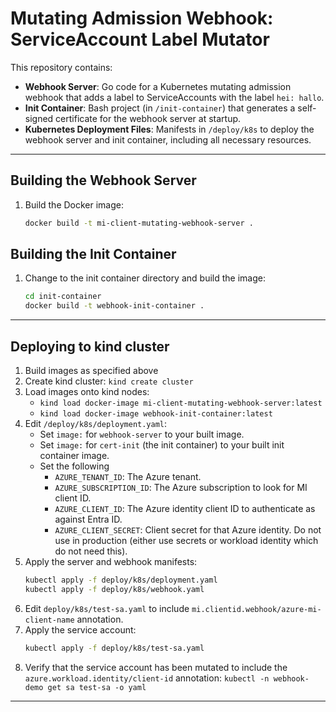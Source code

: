 # Mutating Admission Webhook: ServiceAccount Label Mutator

This repository contains:

- **Webhook Server**: Go code for a Kubernetes mutating admission webhook that adds a label to ServiceAccounts with the label `hei: hallo`.
- **Init Container**: Bash project (in `/init-container`) that generates a self-signed certificate for the webhook server at startup.
- **Kubernetes Deployment Files**: Manifests in `/deploy/k8s` to deploy the webhook server and init container, including all necessary resources.

---

## Building the Webhook Server

1. Build the Docker image:
   ```bash
   docker build -t mi-client-mutating-webhook-server .
   ```

## Building the Init Container

1. Change to the init container directory and build the image:
   ```bash
   cd init-container
   docker build -t webhook-init-container .
   ```

---

## Deploying to kind cluster

1. Build images as specified above
2. Create kind cluster: `kind create cluster`
3. Load images onto kind nodes:
   - `kind load docker-image mi-client-mutating-webhook-server:latest`
   - `kind load docker-image webhook-init-container:latest`
4. Edit `/deploy/k8s/deployment.yaml`:
   - Set `image:` for `webhook-server` to your built image.
   - Set `image:` for `cert-init` (the init container) to your built init container image.
   - Set the following
     - `AZURE_TENANT_ID`: The Azure tenant.
     - `AZURE_SUBSCRIPTION_ID`: The Azure subscription to look for MI client ID.
     - `AZURE_CLIENT_ID`: The Azure identity client ID to authenticate as against Entra ID.
     - `AZURE_CLIENT_SECRET`: Client secret for that Azure identity. Do not use in production (either use secrets or workload identity which do not need this).
3. Apply the server and webhook manifests:
   ```bash
   kubectl apply -f deploy/k8s/deployment.yaml
   kubectl apply -f deploy/k8s/webhook.yaml
   ```
4. Edit `deploy/k8s/test-sa.yaml` to include `mi.clientid.webhook/azure-mi-client-name` annotation.
5. Apply the service account:
   ```bash
   kubectl apply -f deploy/k8s/test-sa.yaml
   ```
6. Verify that the service account has been mutated to include the `azure.workload.identity/client-id` annotation: `kubectl -n webhook-demo get sa test-sa -o yaml`

---

